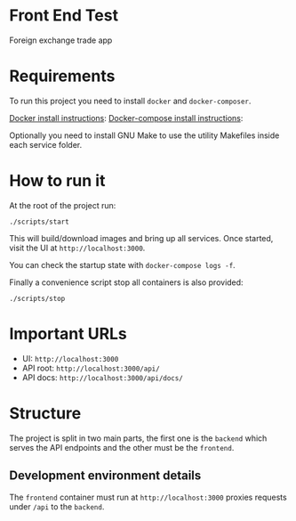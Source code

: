 # Front End Test

Foreign exchange trade app

# Requirements

To run this project you need to install `docker` and
`docker-composer`.

[Docker install instructions](https://docs.docker.com/install/):
[Docker-compose install instructions](https://docs.docker.com/compose/install/):

Optionally you need to install GNU Make to use the utility Makefiles
inside each service folder.

# How to run it

At the root of the project run:

```
./scripts/start
```

This will build/download images and bring up all services. Once
started, visit the UI at `http://localhost:3000`.

You can check the startup state with `docker-compose logs -f`.

Finally a convenience script stop all containers is also provided:

```
./scripts/stop
```
# Important URLs

- UI: `http://localhost:3000`
- API root: `http://localhost:3000/api/`
- API docs: `http://localhost:3000/api/docs/`

# Structure

The project is split in two main parts, the first one is the `backend`
which serves the API endpoints and the other must be the `frontend`.

## Development environment details

The `frontend` container must run at `http://localhost:3000` proxies
requests under `/api` to the `backend`.

